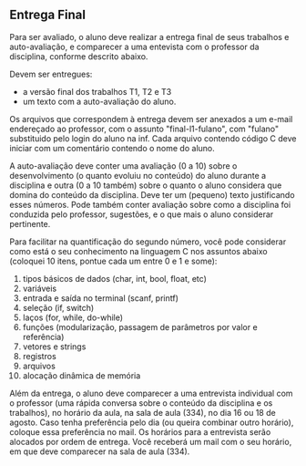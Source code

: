 ## Entrega Final

Para ser avaliado, o aluno deve realizar a entrega final de seus trabalhos e auto-avaliação, e comparecer a uma entevista com o professor da disciplina, conforme descrito abaixo.

Devem ser entregues:
- a versão final dos trabalhos T1, T2 e T3
- um texto com a auto-avaliação do aluno.

Os arquivos que correspondem à entrega devem ser anexados a um e-mail endereçado ao professor, com o assunto "final-l1-fulano", com "fulano" substituido pelo login do aluno na inf.
Cada arquivo contendo código C deve iniciar com um comentário contendo o nome do aluno.

A auto-avaliação deve conter uma avaliação (0 a 10) sobre o desenvolvimento (o quanto evoluiu no conteúdo) do aluno durante a disciplina e outra (0 a 10 também) sobre o quanto o aluno considera que domina do conteúdo da disciplina. Deve ter um (pequeno) texto justificando esses números.
Pode também conter avaliação sobre como a disciplina foi conduzida pelo professor, sugestões, e o que mais o aluno considerar pertinente.

Para facilitar na quantificação do segundo número, você pode considerar como está o seu conhecimento na linguagem C nos assuntos abaixo (coloquei 10 itens, pontue cada um entre 0 e 1 e some):
1. tipos básicos de dados (char, int, bool, float, etc)
1. variáveis
1. entrada e saída no terminal (scanf, printf)
1. seleção (if, switch)
1. laços (for, while, do-while)
1. funções (modularização, passagem de parâmetros por valor e referência)
1. vetores e strings
1. registros
1. arquivos
1. alocação dinâmica de memória

Além da entrega, o aluno deve comparecer a uma entrevista individual com o professor (uma rápida conversa sobre o conteúdo da disciplina e os trabalhos), no horário da aula, na sala de aula (334), no dia 16 ou 18 de agosto.
Caso tenha preferência pelo dia (ou queira combinar outro horário), coloque essa preferência no mail.
Os horários para a entrevista serão alocados por ordem de entrega. Você receberá um mail com o seu horário, em que deve comparecer na sala de aula (334).
